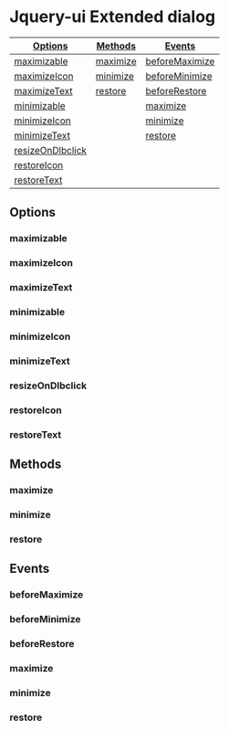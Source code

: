 # Jquery-ui Extended dialog #

[Options](#options) | [Methods](#methods) | [Events](#events)
------------- | ------------- | -------------
[maximizable](#maximizable) | [maximize](#maximize) | [beforeMaximize](#beforemaximize)
[maximizeIcon](#maximizeIcon) | [minimize](#minimize) | [beforeMinimize](#beforeminimize)
[maximizeText](#maximizeText) | [restore](#restore) | [beforeRestore](#beforerestore)
[minimizable](#minimizable) || [maximize](#maximize-1)
[minimizeIcon](#minimizeIcon) || [minimize](#minimize-1)
[minimizeText](#minimizeText) || [restore](#restore-1)
[resizeOnDlbclick](#resizeOnDlbclick) ||
[restoreIcon](#restoreIcon) ||
[restoreText](#restoreText) ||

## Options ##
### maximizable ###
### maximizeIcon ###
### maximizeText ###
### minimizable ###
### minimizeIcon ###
### minimizeText ###
### resizeOnDlbclick ###
### restoreIcon ###
### restoreText ###

## Methods ##
### maximize ###
### minimize ###
### restore ###

## Events ##
### beforeMaximize ###
### beforeMinimize ###
### beforeRestore ###
### maximize ###
### minimize ###
### restore ###
